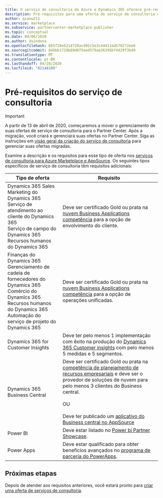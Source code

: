 ```yaml
---
title: O serviço de consultoria do Azure e Dynamics 365 oferece pré-requisitos | Azure Marketplace
description: Pré-requisitos para uma oferta de serviço de consultoria do Azure ou Dynamics 365 no Portal do Cloud Partner.
author: qianw211
ms.service: marketplace
ms.subservice: partnercenter-marketplace-publisher
ms.topic: conceptual
ms.date: 04/06/2020
ms.author: dsindona
ms.openlocfilehash: 6b5f28e5214720acd92c5e3c44411ad570272ee0
ms.sourcegitcommit: 849bb1729b89d075eed579aa36395bf4d29f3bd9
ms.translationtype: MT
ms.contentlocale: pt-BR
ms.lasthandoff: 04/28/2020
ms.locfileid: "82148109"
---
```

# <a name="consulting-service-prerequisites"></a>Pré-requisitos do serviço de consultoria

>[!Important]
>A partir de 13 de abril de 2020, começaremos a mover o gerenciamento de suas ofertas de serviço de consultoria para o Partner Center. Após a migração, você criará e gerenciará suas ofertas no Partner Center. Siga as instruções em [visão geral da criação do serviço de consultoria](https://docs.microsoft.com/azure/marketplace/partner-center-portal/create-consulting-service-offer) para gerenciar suas ofertas migradas.

Examine a descrição e os requisitos para esse tipo de oferta nos [serviços de consultoria para Azure Marketplace e AppSource](../../consulting-services.md).  Os seguintes tipos específicos de serviço de consultoria têm requisitos adicionais:

| Tipo de oferta | Requisito |
|---------|---------|
| Dynamics 365 Sales <br> Marketing do Dynamics 365 <br> Serviço de atendimento ao cliente do Dynamics 365 <br> Serviço de campo do Dynamics 365 <br> Recursos humanos do Dynamics 365 |   Deve ser certificado Gold ou prata na [nuvem Business Applications competência](https://partner.microsoft.com/membership/cloud-business-applications-competency) para a opção de envolvimento do cliente.    | 
| Finanças do Dynamics 365 <br> Gerenciamento de cadeia de fornecedores do Dynamics 365 <br> Comércio do Dynamics 365 <br> Recursos humanos do Dynamics 365 <br> Automação do serviço de projeto do Dynamics 365 |  Deve ser certificado Gold ou prata na [nuvem Business Applications competência](https://partner.microsoft.com/membership/cloud-business-applications-competency) para a opção de operações unificadas.       |
| Dynamics 365 for Customer Insights | Deve ter pelo menos 1 implementação com êxito na produção do [Dynamics 365 Customer insights](https://dynamics.microsoft.com/ai/customer-insights/) com pelo menos 5 medidas e 5 segmentos. |
| Dynamics 365 Business Central | Deve ser certificado Gold ou prata na [competência de planejamento de recursos empresariais](https://partner.microsoft.com/membership/enterprise-resource-planning-competency) e deve ser o provedor de soluções de nuvem para pelo menos 3 clientes do Business central. <br> <br> OU <br> <br> Deve ter publicado um [aplicativo do Business central no AppSource](https://appsource.microsoft.com/) |
| Power BI | Deve estar listado no [Power bi Partner Showcase](https://powerbi.microsoft.com/partner-showcase/?term=&country=&industry=&department=).|
|Power Apps | Deve estar qualificado para obter benefícios avançados no [programa de parceria do PowerApps](https://aka.ms/PowerAppsPartner). |

## <a name="next-steps"></a>Próximas etapas

Depois de atender aos requisitos anteriores, você estará pronto para [criar uma oferta de serviços de consultoria](./cpp-consulting-service-create-offer.md).
